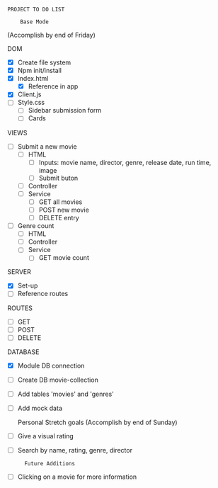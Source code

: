     PROJECT TO DO LIST 
        
        Base Mode  
(Accomplish by end of Friday)

DOM
- [X] Create file system
- [X] Npm init/install
- [X] Index.html
    - [X] Reference in app
- [X] Client.js
- [ ] Style.css
    - [ ] Sidebar submission form
    - [ ] Cards

VIEWS 
- [ ] Submit a new movie
    - [ ] HTML
        - [ ] Inputs: movie name, director, genre, release date, run time, image
        - [ ] Submit buton
    - [ ] Controller
    - [ ] Service
        - [ ] GET all movies
        - [ ] POST new movie
        - [ ] DELETE entry
- [ ] Genre count
    - [ ] HTML
    - [ ] Controller
    - [ ] Service
        - [ ] GET movie count

SERVER
- [X] Set-up 
- [ ] Reference routes

ROUTES
- [ ] GET 
- [ ] POST 
- [ ] DELETE

DATABASE
- [X] Module DB connection
- [ ] Create DB movie-collection
- [ ] Add tables 'movies' and 'genres'
- [ ] Add mock data


    Personal Stretch goals 
(Accomplish by end of Sunday)

- [ ] Give a visual rating
- [ ] Search by name, rating, genre, director

        Future Additions

- [ ] Clicking on a movie for more information
